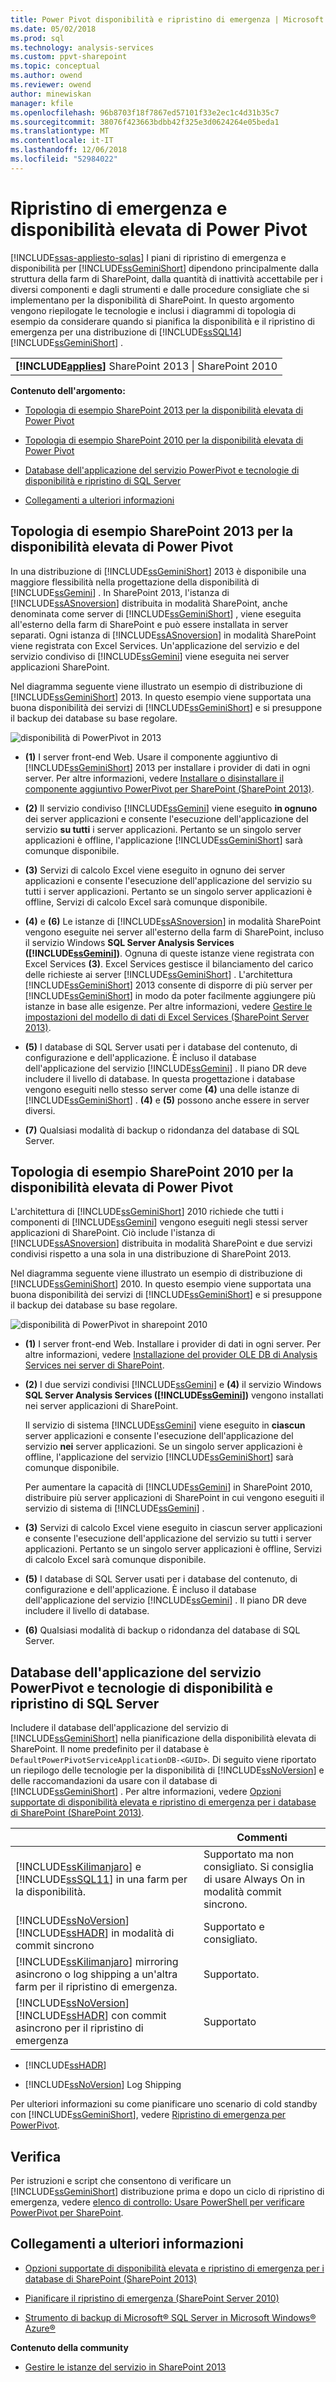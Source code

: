 ```yaml
---
title: Power Pivot disponibilità e ripristino di emergenza | Microsoft Docs
ms.date: 05/02/2018
ms.prod: sql
ms.technology: analysis-services
ms.custom: ppvt-sharepoint
ms.topic: conceptual
ms.author: owend
ms.reviewer: owend
author: minewiskan
manager: kfile
ms.openlocfilehash: 96b8703f18f7867ed57101f33e2ec1c4d31b35c7
ms.sourcegitcommit: 38076f423663bdbb42f325e3d0624264e05beda1
ms.translationtype: MT
ms.contentlocale: it-IT
ms.lasthandoff: 12/06/2018
ms.locfileid: "52984022"
---
```

# <a name="power-pivot-availability-and-disaster-recovery"></a>Ripristino di emergenza e disponibilità elevata di Power Pivot
[!INCLUDE[ssas-appliesto-sqlas](../../includes/ssas-appliesto-sqlas.md)]
  I piani di ripristino di emergenza e disponibilità per [!INCLUDE[ssGeminiShort](../../includes/ssgeminishort-md.md)] dipendono principalmente dalla struttura della farm di SharePoint, dalla quantità di inattività accettabile per i diversi componenti e dagli strumenti e dalle procedure consigliate che si implementano per la disponibilità di SharePoint. In questo argomento vengono riepilogate le tecnologie e inclusi i diagrammi di topologia di esempio da considerare quando si pianifica la disponibilità e il ripristino di emergenza per una distribuzione di [!INCLUDE[ssSQL14](../../includes/sssql14-md.md)] [!INCLUDE[ssGeminiShort](../../includes/ssgeminishort-md.md)] .  
  
||  
|-|  
|**[!INCLUDE[applies](../../includes/applies-md.md)]** SharePoint 2013 &#124; SharePoint 2010|  
  
 **Contenuto dell'argomento:**  
  
-   [Topologia di esempio SharePoint 2013 per la disponibilità elevata di Power Pivot](#bkmk_sharepoint2013)  
  
-   [Topologia di esempio SharePoint 2010 per la disponibilità elevata di Power Pivot](#bkmk_sharepoint2010)  
  
-   [Database dell'applicazione del servizio PowerPivot e tecnologie di disponibilità e ripristino di SQL Server](#bkmk_sql_server_technologies)  
  
-   [Collegamenti a ulteriori informazioni](#bkmk_more_resources)  
  
##  <a name="bkmk_sharepoint2013"></a> Topologia di esempio SharePoint 2013 per la disponibilità elevata di Power Pivot  
 In una distribuzione di [!INCLUDE[ssGeminiShort](../../includes/ssgeminishort-md.md)] 2013 è disponibile una maggiore flessibilità nella progettazione della disponibilità di [!INCLUDE[ssGemini](../../includes/ssgemini-md.md)] . In SharePoint 2013, l'istanza di [!INCLUDE[ssASnoversion](../../includes/ssasnoversion-md.md)] distribuita in modalità SharePoint, anche denominata come server di [!INCLUDE[ssGeminiShort](../../includes/ssgeminishort-md.md)] , viene eseguita all'esterno della farm di SharePoint e può essere installata in server separati. Ogni istanza di [!INCLUDE[ssASnoversion](../../includes/ssasnoversion-md.md)] in modalità SharePoint viene registrata con Excel Services. Un'applicazione del servizio e del servizio condiviso di [!INCLUDE[ssGemini](../../includes/ssgemini-md.md)] viene eseguita nei server applicazioni SharePoint.  
  
 Nel diagramma seguente viene illustrato un esempio di distribuzione di [!INCLUDE[ssGeminiShort](../../includes/ssgeminishort-md.md)] 2013. In questo esempio viene supportata una buona disponibilità dei servizi di [!INCLUDE[ssGeminiShort](../../includes/ssgeminishort-md.md)] e si presuppone il backup dei database su base regolare.  
  
 ![disponibilità di PowerPivot in 2013](../../analysis-services/power-pivot-sharepoint/media/ssas-powerpivot-services-2013.png "disponibilità di powerpivot in 2013")  
  
-   **(1)** I server front-end Web. Usare il componente aggiuntivo di [!INCLUDE[ssGeminiShort](../../includes/ssgeminishort-md.md)] 2013 per installare i provider di dati in ogni server. Per altre informazioni, vedere [Installare o disinstallare il componente aggiuntivo PowerPivot per SharePoint &#40;SharePoint 2013&#41;](../../analysis-services/instances/install-windows/install-or-uninstall-the-power-pivot-for-sharepoint-add-in-sharepoint-2013.md).  
  
-   **(2)** Il servizio condiviso [!INCLUDE[ssGemini](../../includes/ssgemini-md.md)] viene eseguito **in ognuno** dei server applicazioni e consente l'esecuzione dell'applicazione del servizio **su tutti** i server applicazioni. Pertanto se un singolo server applicazioni è offline, l'applicazione [!INCLUDE[ssGeminiShort](../../includes/ssgeminishort-md.md)] sarà comunque disponibile.  
  
-   **(3)** Servizi di calcolo Excel viene eseguito in ognuno dei server applicazioni e consente l'esecuzione dell'applicazione del servizio su tutti i server applicazioni. Pertanto se un singolo server applicazioni è offline, Servizi di calcolo Excel sarà comunque disponibile.  
  
-   **(4)** e **(6)** Le istanze di [!INCLUDE[ssASnoversion](../../includes/ssasnoversion-md.md)] in modalità SharePoint vengono eseguite nei server all'esterno della farm di SharePoint, incluso il servizio Windows **SQL Server Analysis Services ([!INCLUDE[ssGemini](../../includes/ssgemini-md.md)])**. Ognuna di queste istanze viene registrata con Excel Services **(3)**. Excel Services gestisce il bilanciamento del carico delle richieste ai server [!INCLUDE[ssGeminiShort](../../includes/ssgeminishort-md.md)] . L'architettura [!INCLUDE[ssGeminiShort](../../includes/ssgeminishort-md.md)] 2013 consente di disporre di più server per [!INCLUDE[ssGeminiShort](../../includes/ssgeminishort-md.md)] in modo da poter facilmente aggiungere più istanze in base alle esigenze. Per altre informazioni, vedere [Gestire le impostazioni del modello di dati di Excel Services (SharePoint Server 2013)](http://technet.microsoft.com/library/jj219780\(v=office.15\).aspx).  
  
-   **(5)** I database di SQL Server usati per i database del contenuto, di configurazione e dell'applicazione. È incluso il database dell'applicazione del servizio [!INCLUDE[ssGemini](../../includes/ssgemini-md.md)] . Il piano DR deve includere il livello di database. In questa progettazione i database vengono eseguiti nello stesso server come **(4)** una delle istanze di [!INCLUDE[ssGeminiShort](../../includes/ssgeminishort-md.md)] . **(4)** e **(5)** possono anche essere in server diversi.  
  
-   **(7)** Qualsiasi modalità di backup o ridondanza del database di SQL Server.  
  
##  <a name="bkmk_sharepoint2010"></a> Topologia di esempio SharePoint 2010 per la disponibilità elevata di Power Pivot  
 L'architettura di [!INCLUDE[ssGeminiShort](../../includes/ssgeminishort-md.md)] 2010 richiede che tutti i componenti di [!INCLUDE[ssGemini](../../includes/ssgemini-md.md)] vengono eseguiti negli stessi server applicazioni di SharePoint. Ciò include l'istanza di [!INCLUDE[ssASnoversion](../../includes/ssasnoversion-md.md)] distribuita in modalità SharePoint e due servizi condivisi rispetto a una sola in una distribuzione di SharePoint 2013.  
  
 Nel diagramma seguente viene illustrato un esempio di distribuzione di [!INCLUDE[ssGeminiShort](../../includes/ssgeminishort-md.md)] 2010. In questo esempio viene supportata una buona disponibilità dei servizi di [!INCLUDE[ssGeminiShort](../../includes/ssgeminishort-md.md)] e si presuppone il backup dei database su base regolare.  
  
 ![disponibilità di PowerPivot in sharepoint 2010](../../analysis-services/power-pivot-sharepoint/media/ssas-powerpivot-services-2010.png "disponibilità di powerpivot in sharepoint 2010")  
  
-   **(1)** I server front-end Web. Installare i provider di dati in ogni server. Per altre informazioni, vedere [Installazione del provider OLE DB di Analysis Services nei server di SharePoint](http://msdn.microsoft.com/2c62daf9-1f2d-4508-a497-af62360ee859).  
  
-   **(2)** I due servizi condivisi [!INCLUDE[ssGemini](../../includes/ssgemini-md.md)] e **(4)** il servizio Windows **SQL Server Analysis Services ([!INCLUDE[ssGemini](../../includes/ssgemini-md.md)])** vengono installati nei server applicazioni di SharePoint.  
  
     Il servizio di sistema [!INCLUDE[ssGemini](../../includes/ssgemini-md.md)] viene eseguito in **ciascun** server applicazioni e consente l'esecuzione dell'applicazione del servizio **nei** server applicazioni. Se un singolo server applicazioni è offline, l'applicazione del servizio [!INCLUDE[ssGeminiShort](../../includes/ssgeminishort-md.md)] sarà comunque disponibile.  
  
     Per aumentare la capacità di [!INCLUDE[ssGemini](../../includes/ssgemini-md.md)] in SharePoint 2010, distribuire più server applicazioni di SharePoint in cui vengono eseguiti il servizio di sistema di [!INCLUDE[ssGemini](../../includes/ssgemini-md.md)] .  
  
-   **(3)** Servizi di calcolo Excel viene eseguito in ciascun server applicazioni e consente l'esecuzione dell'applicazione del servizio su tutti i server applicazioni. Pertanto se un singolo server applicazioni è offline, Servizi di calcolo Excel sarà comunque disponibile.  
  
-   **(5)** I database di SQL Server usati per i database del contenuto, di configurazione e dell'applicazione. È incluso il database dell'applicazione del servizio [!INCLUDE[ssGemini](../../includes/ssgemini-md.md)] . Il piano DR deve includere il livello di database.  
  
-   **(6)** Qualsiasi modalità di backup o ridondanza del database di SQL Server.  
  
##  <a name="bkmk_sql_server_technologies"></a> Database dell'applicazione del servizio PowerPivot e tecnologie di disponibilità e ripristino di SQL Server  
 Includere il database dell'applicazione del servizio di [!INCLUDE[ssGeminiShort](../../includes/ssgeminishort-md.md)] nella pianificazione della disponibilità elevata di SharePoint. Il nome predefinito per il database è `DefaultPowerPivotServiceApplicationDB-<GUID>`. Di seguito viene riportato un riepilogo delle tecnologie per la disponibilità di [!INCLUDE[ssNoVersion](../../includes/ssnoversion-md.md)] e delle raccomandazioni da usare con il database di [!INCLUDE[ssGeminiShort](../../includes/ssgeminishort-md.md)] . Per altre informazioni, vedere [Opzioni supportate di disponibilità elevata e ripristino di emergenza per i database di SharePoint (SharePoint 2013)](http://technet.microsoft.com/library/jj841106.aspx).  
  
||Commenti|  
|-|--------------|  
|[!INCLUDE[ssKilimanjaro](../../includes/sskilimanjaro-md.md)] e [!INCLUDE[ssSQL11](../../includes/sssql11-md.md)] in una farm per la disponibilità.|Supportato ma non consigliato. Si consiglia di usare Always On in modalità commit sincrono.|  
|[!INCLUDE[ssNoVersion](../../includes/ssnoversion-md.md)] [!INCLUDE[ssHADR](../../includes/sshadr-md.md)] in modalità di commit sincrono|Supportato e consigliato.|  
|[!INCLUDE[ssKilimanjaro](../../includes/sskilimanjaro-md.md)] mirroring asincrono o log shipping a un'altra farm per il ripristino di emergenza.|Supportato.|  
|[!INCLUDE[ssNoVersion](../../includes/ssnoversion-md.md)] [!INCLUDE[ssHADR](../../includes/sshadr-md.md)] con commit asincrono per il ripristino di emergenza|Supportato|  
  
-   [!INCLUDE[ssHADR](../../includes/sshadr-md.md)]  
  
-   [!INCLUDE[ssNoVersion](../../includes/ssnoversion-md.md)] Log Shipping  
  
 Per ulteriori informazioni su come pianificare uno scenario di cold standby con [!INCLUDE[ssGeminiShort](../../includes/ssgeminishort-md.md)], vedere [Ripristino di emergenza per PowerPivot](http://social.technet.microsoft.com/wiki/contents/articles/22137.sharepoint-powerpivot-disaster-recovery.aspx).  
  
## <a name="verification"></a>Verifica  
 Per istruzioni e script che consentono di verificare un [!INCLUDE[ssGeminiShort](../../includes/ssgeminishort-md.md)] distribuzione prima e dopo un ciclo di ripristino di emergenza, vedere [elenco di controllo: Usare PowerShell per verificare PowerPivot per SharePoint](../../analysis-services/instances/install-windows/checklist-use-powershell-to-verify-power-pivot-for-sharepoint.md).  
  
##  <a name="bkmk_more_resources"></a> Collegamenti a ulteriori informazioni  
  
-   [Opzioni supportate di disponibilità elevata e ripristino di emergenza per i database di SharePoint (SharePoint 2013)](http://technet.microsoft.com/library/jj841106.aspx)  
  
-   [Pianificare il ripristino di emergenza (SharePoint Server 2010)](http://technet.microsoft.com/library/ff628971\(v=office.14\).aspx)  
  
-   [Strumento di backup di Microsoft® SQL Server in Microsoft Windows® Azure®](http://www.microsoft.com/download/details.aspx?id=40740)  
  
 **Contenuto della community**  
  
-   [Gestire le istanze del servizio in SharePoint 2013](http://www.petri.co.il/manage-service-instances-sharepoint-2013.htm)  
  
